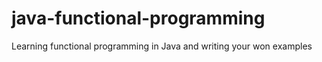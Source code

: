 # java-functional-programming
Learning  functional programming in Java and writing your won examples

